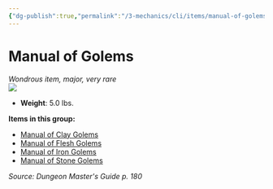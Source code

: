 ```yaml
---
{"dg-publish":true,"permalink":"/3-mechanics/cli/items/manual-of-golems/","tags":["ttrpg-cli/compendium/src/5e/dmg","ttrpg-cli/item/rarity/very-rare","ttrpg-cli/item/tier/major"]}
---
```


# Manual of Golems
*Wondrous item, major, very rare*  
![](3-Mechanics/CLI/items/img/manual-of-golems.webp#right)

- **Weight**: 5.0 lbs.

**Items in this group:**

- [Manual of Clay Golems](3-Mechanics/CLI/items/manual-of-clay-golems.md)
- [Manual of Flesh Golems](3-Mechanics/CLI/items/manual-of-flesh-golems.md)
- [Manual of Iron Golems](3-Mechanics/CLI/items/manual-of-iron-golems.md)
- [Manual of Stone Golems](3-Mechanics/CLI/items/manual-of-stone-golems.md)

*Source: Dungeon Master's Guide p. 180*